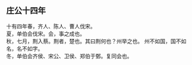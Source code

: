 ## 庄公十四年

十有四年春，齐人、陈人、曹人伐宋。  
夏，单伯会伐宋。会，事之成也。  
秋，七月，荆入蔡。荆者，楚也。其曰荆何也？州举之也。
州不如国，国不如名，名不如字。  
冬，单伯会齐侯、宋公、卫侯、郑伯于鄄。复同会也。  

